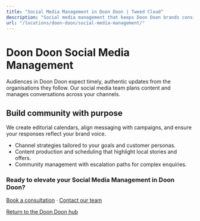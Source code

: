 ```yaml
---
title: "Social Media Management in Doon Doon | Tweed Cloud"
description: "Social media management that keeps Doon Doon brands consistent and engaging."
url: "/locations/doon-doon/social-media-management/"
---
```


# Doon Doon Social Media Management

Audiences in Doon Doon expect timely, authentic updates from the organisations they follow. Our social media team plans content and manages conversations across your channels.

## Build community with purpose

We create editorial calendars, align messaging with campaigns, and ensure your responses reflect your brand voice.

- Channel strategies tailored to your goals and customer personas.
- Content production and scheduling that highlight local stories and offers.
- Community management with escalation paths for complex enquiries.

### Ready to elevate your Social Media Management in Doon Doon?

[Book a consultation](/consultation/) · [Contact our team](/contact/)

[Return to the Doon Doon hub](/locations/doon-doon/)
